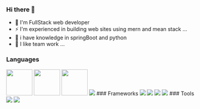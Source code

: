 ### Hi there 👋

- 🔭 I'm FullStack web developer
- ⚡ I'm experienced in building web sites using mern and mean stack ...
- 🤔 i have knowledge in springBoot and python
- 👯 I like team work ...

### Languages
<img src="https://upload.wikimedia.org/wikipedia/commons/thumb/6/61/HTML5_logo_and_wordmark.svg/1200px-HTML5_logo_and_wordmark.svg.png" width="70">
<img src="https://upload.wikimedia.org/wikipedia/commons/thumb/d/d5/CSS3_logo_and_wordmark.svg/1200px-CSS3_logo_and_wordmark.svg.png" width="70">
<img src="https://upload.wikimedia.org/wikipedia/commons/thumb/9/99/Unofficial_JavaScript_logo_2.svg/1024px-Unofficial_JavaScript_logo_2.svg.png" width="70">
<img src="https://upload.wikimedia.org/wikipedia/fr/thumb/2/2e/Java_Logo.svg/550px-Java_Logo.svg.png" >
### Frameworks
<img src="https://upload.wikimedia.org/wikipedia/commons/thumb/a/a7/React-icon.svg/1200px-React-icon.svg.png" >
<img src="https://expressjs.com/images/express-facebook-share.png">
<img src="https://upload.wikimedia.org/wikipedia/commons/thumb/b/b2/Bootstrap_logo.svg/512px-Bootstrap_logo.svg.png" >
<img src="https://upload.wikimedia.org/wikipedia/commons/thumb/d/d5/Tailwind_CSS_Logo.svg/2048px-Tailwind_CSS_Logo.svg.png">
### Tools
<img src="https://upload.wikimedia.org/wikipedia/commons/thumb/e/e0/Git-logo.svg/1024px-Git-logo.svg.png">
<img src="https://upload.wikimedia.org/wikipedia/commons/thumb/9/93/MongoDB_Logo.svg/2560px-MongoDB_Logo.svg.png">
